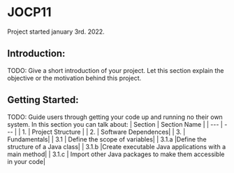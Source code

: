 # JOCP11
Project started january 3rd. 2022.

## Introduction:
TODO: Give a short introduction of your project. Let this section explain the objective or the motivation behind this project.

## Getting Started:
TODO: Guide users through getting your code up and running no their own system. In this section you can talk about:
| Section | Section Name |
| --- | --- |
| 1. | Project Structure |
| 2. | Software Dependences|
| 3. | Fundamentals|
| 3.1 | Define the scope of variables|
| 3.1.a |Define the structure of a Java class|
| 3.1.b |Create executable Java applications with a main method|
| 3.1.c | Import other Java packages to make them accessible in your code|
